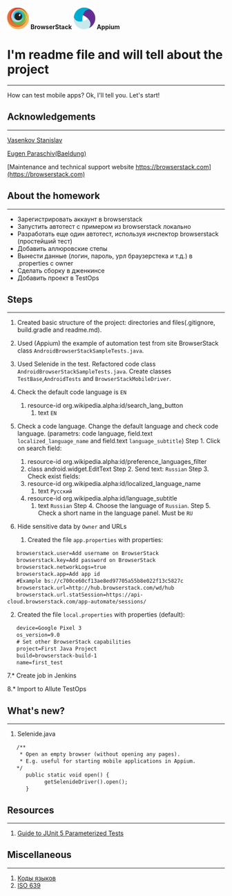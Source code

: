 <img src="readme-images/browserStack-logo.png" height="50" width="50"> <b>BrowserStack</b>
<img src="readme-images/appium-logo.png" height="50" width="50"> <b>Appium</b>

# I'm readme file and will tell about the project
___
How can test mobile apps? Ok, I'll tell you. Let's start!

## Acknowledgements
___
[Vasenkov Stanislav](https://github.com/svasenkov)

[Eugen Paraschiv(Baeldung)](https://twitter.com/baeldung)

[Maintenance and technical support website https://browserstack.com](https://browserstack.com)

## About the homework
___
- Зарегистрировать аккаунт в browserstack
- Запустить автотест с примером из browserstack локально
- Разработать еще один автотест, используя инспектор browserstack (простейший тест)
- Добавить аллюровские степы
- Вынести данные (логин, пароль, урл браузерстека и т.д.) в .properties с owner
- Сделать сборку в дженкинсе
- Добавить проект в TestOps

## Steps
___
1. Created basic structure of the project: directories and files(.gitignore, build.gradle and readme.md). 
2. Used (Appium) the example of automation test from site BrowserStack class `AndroidBrowserStackSampleTests.java`. 
3. Used Selenide in the test. Refactored code class `AndroidBrowserStackSampleTests.java`. 
Create classes `TestBase`,`AndroidTests` and `BrowserStackMobileDriver`.
4. Check the default code language is `EN`
   1. resource-id	org.wikipedia.alpha:id/search_lang_button
      1. text `EN`
  
5. Check a code language. Change the default language and check code language. 
(parametrs: code language, field.text `localized_language_name` 
and field.text `language_subtitle`)
   Step 1. Click on search field:
      1. resource-id	org.wikipedia.alpha:id/preference_languages_filter
      2. class	android.widget.EditText
   Step 2. Send text: `Russian`
   Step 3. Check exist fields:
      1. resource-id	org.wikipedia.alpha:id/localized_language_name
         1. text	`Русский`
      2. resource-id	org.wikipedia.alpha:id/language_subtitle
         1. text	`Russian`
   Step 4. Choose the language of `Russian`.
   Step 5. Check a short name in the language panel. Must be `RU`   
6. Hide sensitive data by `Owner` and URLs
   1. Created the file `app.properties` with properties: 
```
   browserstack.user=Add username on BrowserStack
   browserstack.key=Add password on BrowserStack
   browserstack.networkLogs=true
   browserstack.app=Add app id
   #Example bs://c700ce60cf13ae8ed97705a55b8e022f13c5827c
   browserstack.url=http://hub.browserstack.com/wd/hub
   browserstack.url.statSession=https://api-cloud.browserstack.com/app-automate/sessions/
```
   2. Created the file `local.properties` with properties (default): 
```
   device=Google Pixel 3
   os_version=9.0
   # Set other BrowserStack capabilities
   project=First Java Project
   build=browserstack-build-1
   name=first_test
```

7.* Create job in Jenkins

8.* Import to Allute TestOps

## What's new?
___
1. Selenide.java
```
   /**
    * Open an empty browser (without opening any pages).
    * E.g. useful for starting mobile applications in Appium.
   */
      public static void open() {
            getSelenideDriver().open();
      }
```

## Resources
___
1. [Guide to JUnit 5 Parameterized Tests](https://www.baeldung.com/parameterized-tests-junit-5)

## Miscellaneous
___
1. [Коды языков](https://ru.wikipedia.org/wiki/%D0%9A%D0%BE%D0%B4%D1%8B_%D1%8F%D0%B7%D1%8B%D0%BA%D0%BE%D0%B2)
2. [ISO 639](https://ru.wikipedia.org/wiki/ISO_639)
